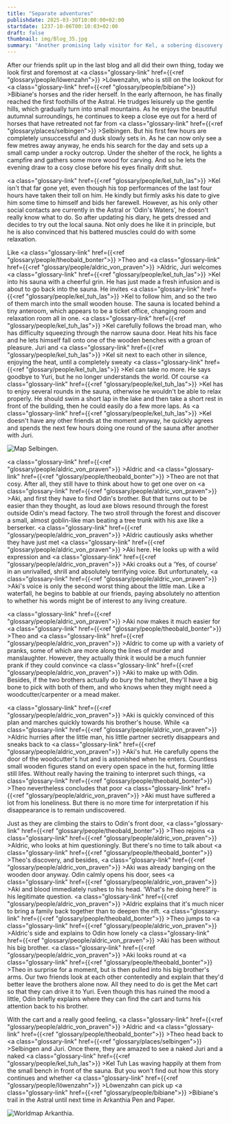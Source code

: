 ```yaml
---
title: "Separate adventures"
publishdate: 2025-03-30T10:00:00+02:00
startdate: 1237-10-06T00:10:03+02:00
draft: false
thumbnail: img/Blog_35.jpg
summary: "Another promising lady visitor for Kel, a sobering discovery for Löwenzahn in Bibiane's stables and an absolute top deal at Odin's mead manufactory - that's how different the last adventure of our four heroes was. But you can find out here whether they can meet up again today and tell each other about their adventures, or experience more:"
---
```


After our friends split up in the last blog and all did their own thing, today we look first and foremost at <a class="glossary-link" href={{<ref "glossary/people/löwenzahn">}} >Löwenzahn</a>, who is still on the lookout for <a class="glossary-link" href={{<ref "glossary/people/bibiane">}} >Bibiane</a>'s horses and the rider herself. In the early afternoon, he has finally reached the first foothills of the Astral. He trudges leisurely up the gentle hills, which gradually turn into small mountains. As he enjoys the beautiful autumnal surroundings, he continues to keep a close eye out for a herd of horses that have retreated not far from <a class="glossary-link" href={{<ref "glossary/places/selbingen">}} >Selbingen</a>. But his first few hours are completely unsuccessful and dusk slowly sets in. As he can now only see a few metres away anyway, he ends his search for the day and sets up a small camp under a rocky outcrop. Under the shelter of the rock, he lights a campfire and gathers some more wood for carving. And so he lets the evening draw to a cosy close before his eyes finally drift shut.

<a class="glossary-link" href={{<ref "glossary/people/kel_tuh_las">}} >Kel</a> isn't that far gone yet, even though his top performances of the last four hours have taken their toll on him. He kindly but firmly asks his date to give him some time to himself and bids her farewell. However, as his only other social contacts are currently in the Astral or ‘Odin's Waters’, he doesn't really know what to do. So after updating his diary, he gets dressed and decides to try out the local sauna. Not only does he like it in principle, but he is also convinced that his battered muscles could do with some relaxation.

Like <a class="glossary-link" href={{<ref "glossary/people/theobald_bonter">}} >Theo</a> and <a class="glossary-link" href={{<ref "glossary/people/aldric_von_praven">}} >Aldric</a>, Juri welcomes <a class="glossary-link" href={{<ref "glossary/people/kel_tuh_las">}} >Kel</a> into his sauna with a cheerful grin. He has just made a fresh infusion and is about to go back into the sauna. He invites <a class="glossary-link" href={{<ref "glossary/people/kel_tuh_las">}} >Kel</a> to follow him, and so the two of them march into the small wooden house. The sauna is located behind a tiny anteroom, which appears to be a ticket office, changing room and relaxation room all in one. <a class="glossary-link" href={{<ref "glossary/people/kel_tuh_las">}} >Kel</a> carefully follows the broad man, who has difficulty squeezing through the narrow sauna door. Heat hits his face and he lets himself fall onto one of the wooden benches with a groan of pleasure. Juri and <a class="glossary-link" href={{<ref "glossary/people/kel_tuh_las">}} >Kel</a> sit next to each other in silence, enjoying the heat, until a completely sweaty <a class="glossary-link" href={{<ref "glossary/people/kel_tuh_las">}} >Kel</a> can take no more. He says goodbye to Yuri, but he no longer understands the world. Of course <a class="glossary-link" href={{<ref "glossary/people/kel_tuh_las">}} >Kel</a> has to enjoy several rounds in the sauna, otherwise he wouldn't be able to relax properly. He should swim a short lap in the lake and then take a short rest in front of the building, then he could easily do a few more laps. As <a class="glossary-link" href={{<ref "glossary/people/kel_tuh_las">}} >Kel</a> doesn't have any other friends at the moment anyway, he quickly agrees and spends the next few hours doing one round of the sauna after another with Juri.

<div class="img-max center">
  <img class="img-fluid" title="Karte Selbingen" alt="Map Selbingen." src="/img/selbingen.jpg" />
</div>

<a class="glossary-link" href={{<ref "glossary/people/aldric_von_praven">}} >Aldric</a> and <a class="glossary-link" href={{<ref "glossary/people/theobald_bonter">}} >Theo</a> are not that cosy. After all, they still have to think about how to get one over on <a class="glossary-link" href={{<ref "glossary/people/aldric_von_praven">}} >Aki</a>, and first they have to find Odin's brother. But that turns out to be easier than they thought, as loud axe blows resound through the forest outside Odin's mead factory. The two stroll through the forest and discover a small, almost goblin-like man beating a tree trunk with his axe like a berserker. <a class="glossary-link" href={{<ref "glossary/people/aldric_von_praven">}} >Aldric</a> cautiously asks whether they have just met <a class="glossary-link" href={{<ref "glossary/people/aldric_von_praven">}} >Aki</a> here. He looks up with a wild expression and <a class="glossary-link" href={{<ref "glossary/people/aldric_von_praven">}} >Aki</a> croaks out a ‘Yes, of course’ in an unrivalled, shrill and absolutely terrifying voice. But unfortunately, <a class="glossary-link" href={{<ref "glossary/people/aldric_von_praven">}} >Aki</a>'s voice is only the second worst thing about the little man. Like a waterfall, he begins to babble at our friends, paying absolutely no attention to whether his words might be of interest to any living creature.

<a class="glossary-link" href={{<ref "glossary/people/aldric_von_praven">}} >Aki</a> now makes it much easier for <a class="glossary-link" href={{<ref "glossary/people/theobald_bonter">}} >Theo</a> and <a class="glossary-link" href={{<ref "glossary/people/aldric_von_praven">}} >Aldric</a> to come up with a variety of pranks, some of which are more along the lines of murder and manslaughter. However, they actually think it would be a much funnier prank if they could convince <a class="glossary-link" href={{<ref "glossary/people/aldric_von_praven">}} >Aki</a> to make up with Odin. Besides, if the two brothers actually do bury the hatchet, they'll have a big bone to pick with both of them, and who knows when they might need a woodcutter/carpenter or a mead maker.

<a class="glossary-link" href={{<ref "glossary/people/aldric_von_praven">}} >Aki</a> is quickly convinced of this plan and marches quickly towards his brother's house. While <a class="glossary-link" href={{<ref "glossary/people/aldric_von_praven">}} >Aldric</a> hurries after the little man, his little partner secretly disappears and sneaks back to <a class="glossary-link" href={{<ref "glossary/people/aldric_von_praven">}} >Aki</a>'s hut. He carefully opens the door of the woodcutter's hut and is astonished when he enters. Countless small wooden figures stand on every open space in the hut, forming little still lifes. Without really having the training to interpret such things, <a class="glossary-link" href={{<ref "glossary/people/theobald_bonter">}} >Theo</a> nevertheless concludes that poor <a class="glossary-link" href={{<ref "glossary/people/aldric_von_praven">}} >Aki</a> must have suffered a lot from his loneliness. But there is no more time for interpretation if his disappearance is to remain undiscovered.

Just as they are climbing the stairs to Odin's front door, <a class="glossary-link" href={{<ref "glossary/people/theobald_bonter">}} >Theo</a> rejoins <a class="glossary-link" href={{<ref "glossary/people/aldric_von_praven">}} >Aldric</a>, who looks at him questioningly. But there's no time to talk about <a class="glossary-link" href={{<ref "glossary/people/theobald_bonter">}} >Theo</a>'s discovery, and besides, <a class="glossary-link" href={{<ref "glossary/people/aldric_von_praven">}} >Aki</a> was already banging on the wooden door anyway. Odin calmly opens his door, sees <a class="glossary-link" href={{<ref "glossary/people/aldric_von_praven">}} >Aki</a> and blood immediately rushes to his head. ‘What's he doing here?’ is his legitimate question. <a class="glossary-link" href={{<ref "glossary/people/aldric_von_praven">}} >Aldric</a> explains that it's much nicer to bring a family back together than to deepen the rift. <a class="glossary-link" href={{<ref "glossary/people/theobald_bonter">}} >Theo</a> jumps to <a class="glossary-link" href={{<ref "glossary/people/aldric_von_praven">}} >Aldric</a>'s side and explains to Odin how lonely <a class="glossary-link" href={{<ref "glossary/people/aldric_von_praven">}} >Aki</a> has been without his big brother. <a class="glossary-link" href={{<ref "glossary/people/aldric_von_praven">}} >Aki</a> looks round at <a class="glossary-link" href={{<ref "glossary/people/theobald_bonter">}} >Theo</a> in surprise for a moment, but is then pulled into his big brother's arms. Our two friends look at each other contentedly and explain that they'd better leave the brothers alone now. All they need to do is get the Met cart so that they can drive it to Yuri. Even though this has ruined the mood a little, Odin briefly explains where they can find the cart and turns his attention back to his brother.

With the cart and a really good feeling, <a class="glossary-link" href={{<ref "glossary/people/aldric_von_praven">}} >Aldric</a> and <a class="glossary-link" href={{<ref "glossary/people/theobald_bonter">}} >Theo</a> head back to <a class="glossary-link" href={{<ref "glossary/places/selbingen">}} >Selbingen</a> and Juri. Once there, they are amazed to see a naked Juri and a naked <a class="glossary-link" href={{<ref "glossary/people/kel_tuh_las">}} >Kel Tuh Las</a> waving happily at them from the small bench in front of the sauna. But you won't find out how this story continues and whether <a class="glossary-link" href={{<ref "glossary/people/löwenzahn">}} >Löwenzahn</a> can pick up <a class="glossary-link" href={{<ref "glossary/people/bibiane">}} >Bibiane</a>'s trail in the Astral until next time in Arkanthia Pen and Paper.

<div class="img-max center">
  <img class="img-fluid" title="Weltkarte Arkanthia" alt="Worldmap Arkanthia." src="/img/Arkanthia_Full_Map_Selbingen_Astral_und_Aki.jpg" />
</div>
